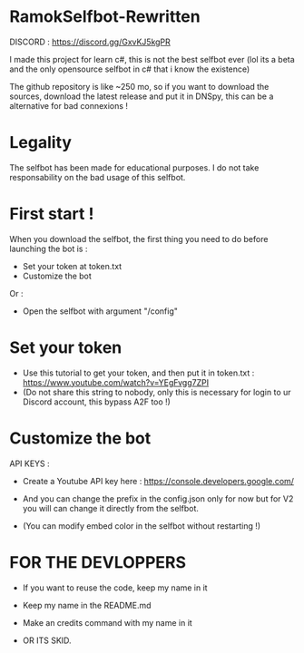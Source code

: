 # RamokSelfbot-Rewritten
DISCORD : https://discord.gg/GxvKJ5kgPR

I made this project for learn c#, this is not the best selfbot ever (lol its a beta and the only opensource selfbot in c# that i know the existence) 

The github repository is like ~250 mo, so if you want to download the sources, download the latest release and put it in DNSpy, this can be a alternative for bad connexions !

# Legality
The selfbot has been made for educational purposes. I do not take responsability on the bad usage of this selfbot.

# First start !
When you download the selfbot, the first thing you need to do before launching the bot is : 

- Set your token at token.txt
- Customize the bot

Or : 

- Open the selfbot with argument "/config"

 # Set your token 
   
   - Use this tutorial to get your token, and then put it in token.txt : https://www.youtube.com/watch?v=YEgFvgg7ZPI
   - (Do not share this string to nobody, only this is necessary for login to ur Discord account, this bypass A2F too !)
			
 # Customize the bot
   
   API KEYS : 
   
   - Create a Youtube API key here : https://console.developers.google.com/
   
   
   - And you can change the prefix in the config.json only for now but for V2 you will can change it directly from the selfbot.

   - (You can modify embed color in the selfbot without restarting !)

# FOR THE DEVLOPPERS

  - If you want to reuse the code, keep my name in it
  - Keep my name in the README.md
  - Make an credits command with my name in it 
  

  - OR ITS SKID.

